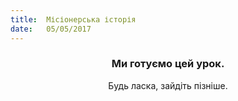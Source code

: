 ```yaml
---
title:  Місіонерська історія
date:   05/05/2017
---
```


### <center>Ми готуємо цей урок.</center>
<center>Будь ласка, зайдіть пізніше.</center>